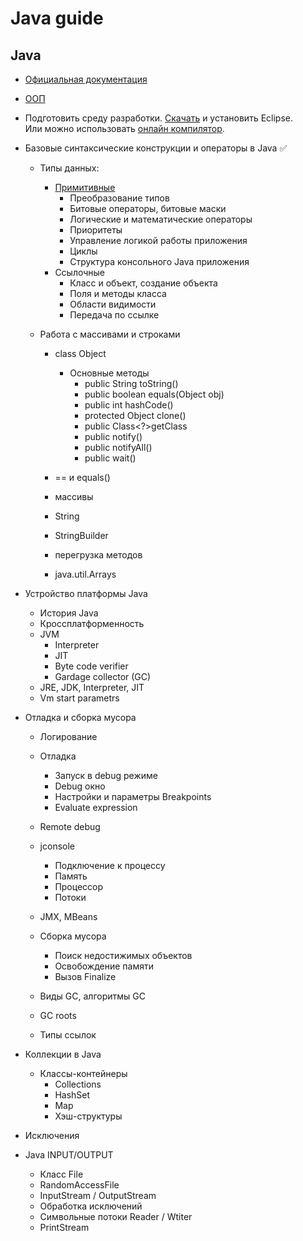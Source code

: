 # Java guide
## Java
- [Официальная документация](https://docs.oracle.com/javase/tutorial/java/)
- [ООП](https://github.com/OlgaKirshbaum/Android-Developer-Guide/blob/main/OOP%20Guide.md)
- Подготовить среду разработки. [Скачать](https://www.eclipse.org/downloads/) и установить Eclipse.    
  Или можно использовать [онлайн компилятор](https://ideone.com/).
  
- Базовые синтаксические конструкции и операторы в Java :white_check_mark:
    - Типы данных:
        - [Примитивные](https://docs.oracle.com/javase/tutorial/java/nutsandbolts/datatypes.html)
            - Преобразование типов
            - Битовые операторы, битовые маски
            - Логические и математические операторы
            - Приоритеты
            - Управление логикой работы приложения 
            - Циклы 
            - Структура консольного Java приложения
        - Ссылочные 
            - Класс и объект, создание объекта
            - Поля и методы класса 
            - Области видимости
            - Передача по ссылке
            
    - Работа с массивами и строками
        - class Object
            - Основные методы 
                - public String toString()
                - public boolean equals(Object obj)
                - public int hashCode()
                - protected Object clone()
                - public Class<?>getClass
                - public notify()
                - public notifyAll()
                - public wait()
                
        - == и equals()
        - массивы 
        - String
        - StringBuilder
        - перегрузка методов
        - java.util.Arrays    
        
- Устройство платформы Java

    - История Java
    - Кроссплатформенность
    - JVM
        - Interpreter
        - JIT
        - Byte code verifier
        - Gardage collector (GC)
    - JRE, JDK, Interpreter, JIT
    - Vm start parametrs 
    
- Отладка и сборка мусора 
    - Логирование
    - Отладка 
        - Запуск в debug режиме
        - Debug окно
        - Настройки и параметры Breakpoints
        - Evaluate expression
    - Remote debug
    - jconsole
        - Подключение к процессу 
        - Память 
        - Процессор
        - Потоки
        
    - JMX, MBeans
    - Сборка мусора
        - Поиск недостижимых объектов
        - Освобождение памяти 
        - Вызов Finalize
        
    - Виды GC, алгоритмы GC
    - GC roots
    - Типы ссылок
    
- Коллекции в Java
    - Классы-контейнеры
        - Collections
        - HashSet
        - Map
        - Хэш-структуры
        
- Исключения

- Java INPUT/OUTPUT
    - Класс File
    - RandomAccessFile
    - InputStream / OutputStream
    - Обработка исключений
    - Символьные потоки Reader / Wtiter
    - PrintStream
    
    
